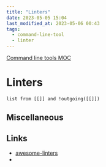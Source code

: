 ```yaml
---
title: "Linters"
date: 2023-05-05 15:04
last_modified_at: 2023-05-06 00:43
tags:
  - command-line-tool
  - linter
---
```

[Command line tools MOC](Command%20line%20tools%20MOC.md)

# Linters

```dataview
list from [[]] and !outgoing([[]])
```

## Miscellaneous

## Links

- [awesome-linters](https://github.com/caramelomartins/awesome-linters)
-
